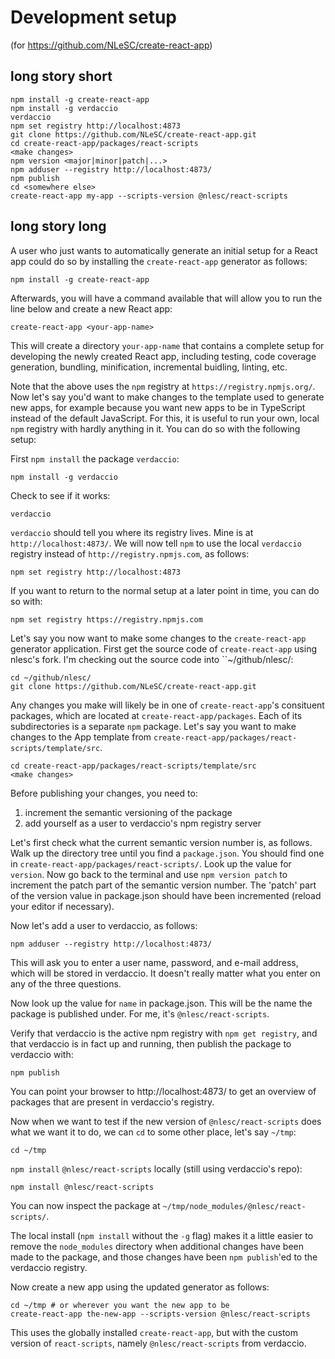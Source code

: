 # Development setup

(for https://github.com/NLeSC/create-react-app)


## long story short

```
npm install -g create-react-app
npm install -g verdaccio
verdaccio
npm set registry http://localhost:4873
git clone https://github.com/NLeSC/create-react-app.git
cd create-react-app/packages/react-scripts
<make changes>
npm version <major|minor|patch|...>
npm adduser --registry http://localhost:4873/
npm publish
cd <somewhere else>
create-react-app my-app --scripts-version @nlesc/react-scripts

```



## long story long

A user who just wants to automatically generate an initial setup for a React app
could do so by installing the ``create-react-app`` generator as follows:
```
npm install -g create-react-app
```

Afterwards, you will have a command available that will allow you to run the
line below and create a new React app:
```
create-react-app <your-app-name>
```

This will create a directory ``your-app-name`` that contains a complete setup for
developing the newly created React app, including testing, code coverage generation,
bundling, minification, incremental buidling, linting, etc.

Note that the above uses the ``npm`` registry at ``https://registry.npmjs.org/``.
Now let's say you'd want to make changes to the template used to generate new
apps, for example because you want new apps to be in TypeScript instead of the
default JavaScript. For this, it is useful to run your own, local ``npm`` registry
with hardly anything in it. You can do so with the following setup:

First ``npm install`` the package ``verdaccio``:

```
npm install -g verdaccio
```

Check to see if it works:

```
verdaccio
```

``verdaccio`` should tell you where its registry lives. Mine is at
``http://localhost:4873/``. We will now tell ``npm`` to use the local
``verdaccio`` registry instead of ``http://registry.npmjs.com``, as follows:
```
npm set registry http://localhost:4873
```
If you want to return to the normal setup at a later point in time, you can do
so with:
```
npm set registry https://registry.npmjs.com
```

Let's say you now want to make some changes to the ``create-react-app``
generator application. First get the source code of ``create-react-app`` using
nlesc's fork. I'm checking out the source code into ``~/github/nlesc/:
```
cd ~/github/nlesc/
git clone https://github.com/NLeSC/create-react-app.git
```

Any changes you make will likely be in one of ``create-react-app``'s consituent
packages, which are located at ``create-react-app/packages``. Each of its
subdirectories is a separate ``npm`` package. Let's say you want to make changes
to the App template from ``create-react-app/packages/react-scripts/template/src``.

```
cd create-react-app/packages/react-scripts/template/src
<make changes>
```

Before publishing your changes, you need to:
1. increment the semantic versioning of the package
1. add yourself as a user to verdaccio's npm registry server

Let's first check what the current semantic version number is, as follows. Walk
up the directory tree until you find a ``package.json``. You should find one in
``create-react-app/packages/react-scripts/``. Look up the value for ``version``.
Now go back to the terminal and use ``npm version patch`` to increment the patch
part of the semantic version number. The 'patch' part of the
version value in package.json should have been incremented (reload your editor
if necessary).

Now let's add a user to verdaccio, as follows:
```
npm adduser --registry http://localhost:4873/
```
This will ask you to enter a user name, password, and e-mail address, which will
be stored in verdaccio. It doesn't really matter what you enter on any of the
three questions.


Now look up the value for ``name`` in package.json. This will be the name the
package is published under. For me, it's ``@nlesc/react-scripts``.

Verify that verdaccio is the active npm registry with ``npm get registry``, and
that verdaccio is in fact up and running, then publish the package to verdaccio
with:

```
npm publish
```

You can point your browser to http://localhost:4873/ to get an overview of
packages that are present in verdaccio's registry.

Now when we want to test if the new version of ``@nlesc/react-scripts`` does
what we want it to do, we can ``cd`` to some other place, let's say ``~/tmp``:

```
cd ~/tmp
```
``npm install`` ``@nlesc/react-scripts`` locally (still using verdaccio's repo):
```
npm install @nlesc/react-scripts
```

You can now inspect the package at ``~/tmp/node_modules/@nlesc/react-scripts/``.

The local install (``npm install`` without the ``-g`` flag) makes it a little
easier to remove the ``node_modules`` directory when additional changes have
been made to the package, and those changes have been ``npm publish``'ed to the
verdaccio registry.


Now create a new app using the updated generator as follows:
```
cd ~/tmp # or wherever you want the new app to be
create-react-app the-new-app --scripts-version @nlesc/react-scripts
```
This uses the globally installed ``create-react-app``, but with the custom
version of ``react-scripts``, namely ``@nlesc/react-scripts`` from verdaccio.






